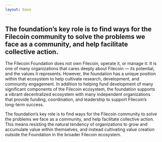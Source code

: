 ```yaml
---
layout: base
---
```


## The foundation’s key role is to find ways for the Filecoin community to solve the problems we face as a community, and help facilitate collective action.

The Filecoin Foundation does not own Filecoin, operate it, or manage it. It is one of many organizations that cares deeply about Filecoin — its potential, and the values it represents. However, the foundation has a unique position within that ecosystem to help cultivate research, development, and community engagement. In addition to helping fund development of many significant components of the Filecoin ecosystem, the foundation supports a vibrant decentralized ecosystem with many independent organizations that provide funding, coordination, and leadership to support Filecoin’s long-term success.

The foundation’s key role is to find ways for the Filecoin community to solve the problems we face as a community, and help facilitate collective action. This means resisting the natural tendency of organizations to grow and accumulate value within themselves, and instead cultivating value creation outside the Foundation in the broader Filecoin ecosystem.